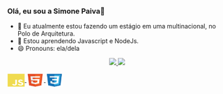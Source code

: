 ### Olá, eu sou a Simone Paiva👋

- 🔭 Eu atualmente estou fazendo um estágio em uma multinacional, no Polo de Arquitetura. 
- 🌱 Estou aprendendo Javascript e NodeJs. 
- 😄 Pronouns: ela/dela

<div align="center">
  <a href="https://github.com/simonegpaiva">
  <img height="180em" src="https://github-readme-stats.vercel.app/api?username=simonegpaiva&show_icons=true&theme=dracula&include_all_commits=true&count_private=true"/>
  <img height="180em" src="https://github-readme-stats.vercel.app/api/top-langs/?username=simonegpaiva&layout=compact&langs_count=7&theme=dracula"/>
</div>

  <div style="display: inline_block"><br>
  <img align="center" alt="Js" height="30" width="40" src="https://raw.githubusercontent.com/devicons/devicon/master/icons/javascript/javascript-plain.svg">  
  <img align="center" alt="HTML" height="30" width="40" src="https://raw.githubusercontent.com/devicons/devicon/master/icons/html5/html5-original.svg">
  <img align="center" alt="Rafa-CSS" height="30" width="40" src="https://raw.githubusercontent.com/devicons/devicon/master/icons/css3/css3-original.svg">
 


